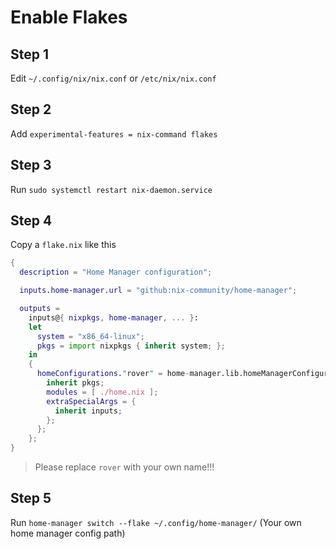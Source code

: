 # Enable Flakes
## Step 1
Edit `~/.config/nix/nix.conf` or `/etc/nix/nix.conf`
## Step 2
Add `experimental-features = nix-command flakes`
## Step 3
Run `sudo systemctl restart nix-daemon.service`
## Step 4
Copy a `flake.nix` like this

```nix
{
  description = "Home Manager configuration";

  inputs.home-manager.url = "github:nix-community/home-manager";

  outputs =
    inputs@{ nixpkgs, home-manager, ... }:
    let
      system = "x86_64-linux";
      pkgs = import nixpkgs { inherit system; };
    in
    {
      homeConfigurations."rover" = home-manager.lib.homeManagerConfiguration {
        inherit pkgs;
        modules = [ ./home.nix ];
        extraSpecialArgs = {
          inherit inputs;
        };
      };
    };
}
```
> Please replace `rover` with your own name!!!
## Step 5
Run `home-manager switch --flake ~/.config/home-manager/`
(Your own home manager config path)
